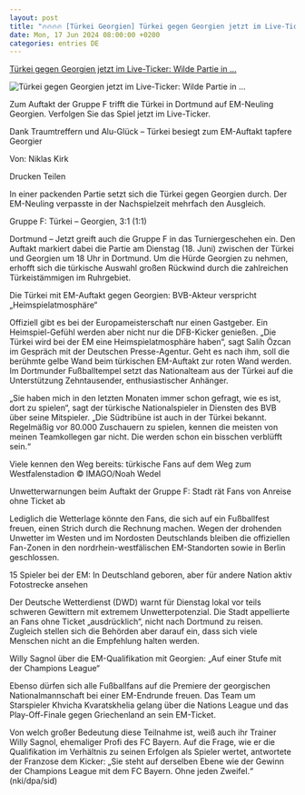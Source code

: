 ```yaml
---
layout: post
title: "🔥🔥🔥🔥 [Türkei Georgien] Türkei gegen Georgien jetzt im Live-Ticker: Wilde Partie in ..."
date: Mon, 17 Jun 2024 08:00:00 +0200
categories: entries DE
---
```

[Türkei gegen Georgien jetzt im Live-Ticker: Wilde Partie in ...](https://www.fr.de/sport/fussball/tuerkei-gegen-georgien-heute-jetzt-im-live-ticker-dortmund-heimvorteil-gruppe-f-zr-93137398.html)

![Türkei gegen Georgien jetzt im Live-Ticker: Wilde Partie in ...](https://www.fr.de/assets/images/34/860/34860948-dortmund-germany-18-june-2024-arda-gueler-the-football-match-of-euro-2024-turkey-vs-georgia-at-signal-iduna-park-7fe.jpg)

Zum Auftakt der Gruppe F trifft die Türkei in Dortmund auf EM-Neuling Georgien. Verfolgen Sie das Spiel jetzt im Live-Ticker.

Dank Traumtreffern und Alu-Glück – Türkei besiegt zum EM-Auftakt tapfere Georgier

Von: Niklas Kirk

Drucken Teilen

In einer packenden Partie setzt sich die Türkei gegen Georgien durch. Der EM-Neuling verpasste in der Nachspielzeit mehrfach den Ausgleich.

Gruppe F: Türkei – Georgien, 3:1 (1:1)

Dortmund – Jetzt greift auch die Gruppe F in das Turniergeschehen ein. Den Auftakt markiert dabei die Partie am Dienstag (18. Juni) zwischen der Türkei und Georgien um 18 Uhr in Dortmund. Um die Hürde Georgien zu nehmen, erhofft sich die türkische Auswahl großen Rückwind durch die zahlreichen Türkeistämmigen im Ruhrgebiet.

Die Türkei mit EM-Auftakt gegen Georgien: BVB-Akteur verspricht „Heimspielatmosphäre“

Offiziell gibt es bei der Europameisterschaft nur einen Gastgeber. Ein Heimspiel-Gefühl werden aber nicht nur die DFB-Kicker genießen. „Die Türkei wird bei der EM eine Heimspielatmosphäre haben“, sagt Salih Özcan im Gespräch mit der Deutschen Presse-Agentur. Geht es nach ihm, soll die berühmte gelbe Wand beim türkischen EM-Auftakt zur roten Wand werden. Im Dortmunder Fußballtempel setzt das Nationalteam aus der Türkei auf die Unterstützung Zehntausender, enthusiastischer Anhänger.

„Sie haben mich in den letzten Monaten immer schon gefragt, wie es ist, dort zu spielen“, sagt der türkische Nationalspieler in Diensten des BVB über seine Mitspieler. „Die Südtribüne ist auch in der Türkei bekannt. Regelmäßig vor 80.000 Zuschauern zu spielen, kennen die meisten von meinen Teamkollegen gar nicht. Die werden schon ein bisschen verblüfft sein.“

Viele kennen den Weg bereits: türkische Fans auf dem Weg zum Westfalenstadion © IMAGO/Noah Wedel

Unwetterwarnungen beim Auftakt der Gruppe F: Stadt rät Fans von Anreise ohne Ticket ab

Lediglich die Wetterlage könnte den Fans, die sich auf ein Fußballfest freuen, einen Strich durch die Rechnung machen. Wegen der drohenden Unwetter im Westen und im Nordosten Deutschlands bleiben die offiziellen Fan-Zonen in den nordrhein-westfälischen EM-Standorten sowie in Berlin geschlossen.

15 Spieler bei der EM: In Deutschland geboren, aber für andere Nation aktiv Fotostrecke ansehen

Der Deutsche Wetterdienst (DWD) warnt für Dienstag lokal vor teils schweren Gewittern mit extremem Unwetterpotenzial. Die Stadt appellierte an Fans ohne Ticket „ausdrücklich“, nicht nach Dortmund zu reisen. Zugleich stellen sich die Behörden aber darauf ein, dass sich viele Menschen nicht an die Empfehlung halten werden.

Willy Sagnol über die EM-Qualifikation mit Georgien: „Auf einer Stufe mit der Champions League“

Ebenso dürfen sich alle Fußballfans auf die Premiere der georgischen Nationalmannschaft bei einer EM-Endrunde freuen. Das Team um Starspieler Khvicha Kvaratskhelia gelang über die Nations League und das Play-Off-Finale gegen Griechenland an sein EM-Ticket.

Von welch großer Bedeutung diese Teilnahme ist, weiß auch ihr Trainer Willy Sagnol, ehemaliger Profi des FC Bayern. Auf die Frage, wie er die Qualifikation im Verhältnis zu seinen Erfolgen als Spieler wertet, antwortete der Franzose dem Kicker: „Sie steht auf derselben Ebene wie der Gewinn der Champions League mit dem FC Bayern. Ohne jeden Zweifel.“ (nki/dpa/sid)

